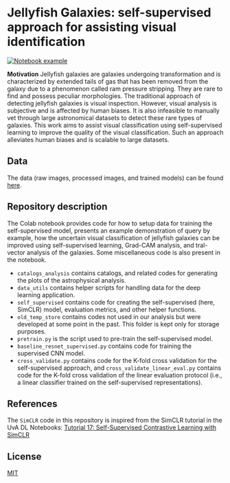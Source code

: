 # Jellyfish Galaxies:  self-supervised approach for assisting visual identification

[![Notebook example](https://colab.research.google.com/assets/colab-badge.svg)](https://colab.research.google.com/drive/1I7lIh-vaYhlifvULbzfU3enas008jxre?usp=sharing)

**Motivation**
Jellyfish galaxies are galaxies undergoing transformation and is characterized by extended tails of gas that has been removed from the galaxy due to a phenomenon called ram pressure stripping. They are rare to find and possess peculiar morphologies. The traditional approach of detecting jellyfish galaxies is visual inspection. However, visual analysis is subjective and is affected by human biases. It is also infeasible to manually vet through large astronomical datasets to detect these rare types of galaxies. This work aims to assist visual classification using self-supervised learning to improve the quality of the visual classification. Such an approach alleviates human biases and is scalable to large datasets.

## Data

The data (raw images, processed images, and trained models) can be found [here](https://drive.google.com/drive/folders/1HTWDpad8P7trQN_od8FFc6qIdNJ_AfqQ?usp=sharing).

## Repository description
The Colab notebook provides code for how to setup data for training the self-supervised model, presents an example demonstration of query by example, how the uncertain visual classification of jellyfish galaxies can be improved using self-supervised learning, Grad-CAM analysis, and tral-vector analysis of the galaxies. Some miscellaneous code is also present in the notebook.

- `catalogs_analysis` contains catalogs, and related codes for generating the plots of the astrophysical analysis.
- `data_utils` contains helper scripts for handling data for the deep learning application.
- `self_supervised` contains code for creating the self-supervised (here, SimCLR) model, evaluation metrics, and other helper functions.
- `old_temp_store` contains codes not used in our analysis but were developed at some point in the past. This folder is kept only for storage purposes.
- `pretrain.py` is the script used to pre-train the self-supervised model.
- `baseline_resnet_supervised.py` contains code for training the supervised CNN model.
- `cross_validate.py` contains code for the K-fold cross validation for the self-supervised approach, and `cross_validate_linear_eval.py` contains code for the K-fold cross validation of the linear evaluation protocol (i.e., a linear classifier trained on the self-supervised representations).

## References

The `SimCLR` code in this repository is inspired from the SimCLR tutorial in the UvA DL Notebooks: [Tutorial 17: Self-Supervised Contrastive Learning with SimCLR](https://uvadlc-notebooks.readthedocs.io/en/latest/tutorial_notebooks/tutorial17/SimCLR.html)

## License
[MIT](https://github.com/Yash-10/jellyfish_self_supervised/blob/main/LICENSE)

